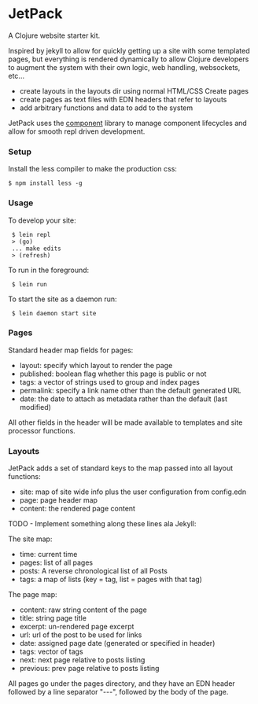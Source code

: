 # JetPack

A Clojure website starter kit.

Inspired by jekyll to allow for quickly getting up a site with some templated
pages, but everything is rendered dynamically to allow Clojure developers to
augment the system with their own logic, web handling, websockets, etc...

* create layouts in the layouts dir using normal HTML/CSS Create pages
* create pages as text files with EDN headers that refer to layouts
* add arbitrary functions and data to add to the system

JetPack uses the [component](https://github.com/stuartsierra/component) library
to manage component lifecycles and allow for smooth repl driven development.

### Setup

Install the less compiler to make the production css:

    $ npm install less -g


### Usage

To develop your site:

     $ lein repl
     > (go)
     ... make edits
     > (refresh)

To run in the foreground:

     $ lein run

To start the site as a daemon run:

     $ lein daemon start site

### Pages

Standard header map fields for pages:

* layout: specify which layout to render the page
* published: boolean flag whether this page is public or not
* tags: a vector of strings used to group and index pages
* permalink: specify a link name other than the default generated URL
* date: the date to attach as metadata rather than the default (last modified)

All other fields in the header will be made available to templates and site
processor functions.

### Layouts

JetPack adds a set of standard keys to the map passed into all layout functions:

* site: map of site wide info plus the user configuration from config.edn
* page: page header map
* content: the rendered page content

TODO - Implement something along these lines ala Jekyll:

The site map:
* time: current time
* pages: list of all pages
* posts: A reverse chronological list of all Posts
* tags: a map of lists (key = tag, list = pages with that tag)

The page map:
* content: raw string content of the page
* title: string page title
* excerpt: un-rendered page excerpt
* url: url of the post to be used for links
* date: assigned page date (generated or specified in header)
* tags: vector of tags
* next: next page relative to posts listing
* previous: prev page relative to posts listing

All pages go under the pages directory, and they have an EDN header followed by
a line separator "---", followed by the body of the page.


